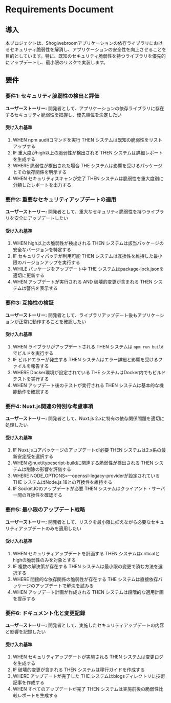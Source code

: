 # Requirements Document

## 導入

本プロジェクトは、Shogiwebroomアプリケーションの依存ライブラリにおけるセキュリティ脆弱性を解消し、アプリケーションの安全性を向上させることを目的としています。特に、既知のセキュリティ脆弱性を持つライブラリを優先的にアップデートし、最小限のリスクで実装します。

## 要件

### 要件1: セキュリティ脆弱性の検出と評価

**ユーザーストーリー:** 開発者として、アプリケーションの依存ライブラリに存在するセキュリティ脆弱性を把握し、優先順位を決定したい

#### 受け入れ基準

1. WHEN npm auditコマンドを実行 THEN システムは既知の脆弱性をリストアップする
2. IF 重大度がhigh以上の脆弱性が検出される THEN システムは詳細レポートを生成する
3. WHERE 脆弱性が検出された場合 THE システムは影響を受けるパッケージとその依存関係を明示する
4. WHEN セキュリティスキャンが完了 THEN システムは脆弱性を重大度別に分類したレポートを出力する

### 要件2: 重要なセキュリティアップデートの適用

**ユーザーストーリー:** 開発者として、重大なセキュリティ脆弱性を持つライブラリを安全にアップデートしたい

#### 受け入れ基準

1. WHEN high以上の脆弱性が検出される THEN システムは該当パッケージの安全なバージョンを特定する
2. IF セキュリティパッチが利用可能 THEN システムは互換性を維持した最小限のバージョンアップを実行する
3. WHILE パッケージをアップデート中 THE システムはpackage-lock.jsonを適切に更新する
4. WHEN アップデートが実行される AND 破壊的変更が含まれる THEN システムは警告を表示する

### 要件3: 互換性の検証

**ユーザーストーリー:** 開発者として、ライブラリアップデート後もアプリケーションが正常に動作することを確認したい

#### 受け入れ基準

1. WHEN ライブラリがアップデートされる THEN システムは `npm run build` でビルドを実行する
2. IF ビルドエラーが発生する THEN システムはエラー詳細と影響を受けるファイルを報告する
3. WHERE Docker環境が設定されている THE システムはDocker内でもビルドテストを実行する
4. WHEN アップデート後のテストが実行される THEN システムは基本的な機能動作を確認する

### 要件4: Nuxt.js関連の特別な考慮事項

**ユーザーストーリー:** 開発者として、Nuxt.js 2.xに特有の依存関係問題を適切に処理したい

#### 受け入れ基準

1. IF Nuxt.jsコアパッケージのアップデートが必要 THEN システムは2.x系の最新安定版を選択する
2. WHEN @nuxt/typescript-buildに関連する脆弱性が検出される THEN システムは削除の影響を評価する
3. WHERE NODE_OPTIONS=--openssl-legacy-providerが設定されている THE システムはNode.js 18との互換性を維持する
4. IF Socket.IOのアップデートが必要 THEN システムはクライアント・サーバー間の互換性を確認する

### 要件5: 最小限のアップデート戦略

**ユーザーストーリー:** 開発者として、リスクを最小限に抑えながら必要なセキュリティアップデートのみを適用したい

#### 受け入れ基準

1. WHEN セキュリティアップデートを計画する THEN システムはcriticalとhighの脆弱性のみを対象とする
2. IF 複数の解決策が存在する THEN システムは最小限の変更で済む方法を選択する
3. WHERE 間接的な依存関係の脆弱性が存在する THE システムは直接依存パッケージのアップデートで解決を試みる
4. WHEN アップデート計画が作成される THEN システムは段階的な適用計画を提示する

### 要件6: ドキュメント化と変更記録

**ユーザーストーリー:** 開発者として、実施したセキュリティアップデートの内容と影響を記録したい

#### 受け入れ基準

1. WHEN セキュリティアップデートが実施される THEN システムは変更ログを生成する
2. IF 破壊的変更が含まれる THEN システムは移行ガイドを作成する
3. WHERE アップデートが完了した THE システムはblogsディレクトリに技術記事を作成する
4. WHEN すべてのアップデートが完了 THEN システムは実施前後の脆弱性比較レポートを生成する
